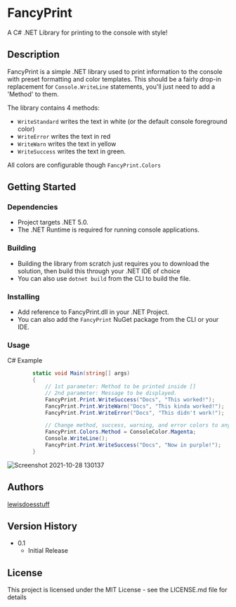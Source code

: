 # FancyPrint

A C# .NET Library for printing to the console with style!

## Description

FancyPrint is a simple .NET library used to print information to the console with preset formatting and color templates.
This should be a fairly drop-in replacement for `Console.WriteLine` statements, you'll just need to add a 'Method' to them.

The library contains 4 methods:
  - `WriteStandard` writes the text in white (or the default console foreground color)
  - `WriteError` writes the text in red 
  - `WriteWarn` writes the text in yellow
  - `WriteSuccess` writes the text in green.

All colors are configurable though `FancyPrint.Colors`

## Getting Started

### Dependencies

* Project targets .NET 5.0.
* The .NET Runtime is required for running console applications.

### Building

* Building the library from scratch just requires you to download the solution, then build this through your .NET IDE of choice
* You can also use `dotnet build` from the CLI to build the file.

### Installing

* Add reference to FancyPrint.dll in your .NET Project.
* You can also add the `FancyPrint` NuGet package from the CLI or your IDE.

### Usage

C# Example
```c#
        static void Main(string[] args)
        {
            // 1st parameter: Method to be printed inside []
            // 2nd parameter: Message to be displayed.
            FancyPrint.Print.WriteSuccess("Docs", "This worked!");
            FancyPrint.Print.WriteWarn("Docs", "This kinda worked!");
            FancyPrint.Print.WriteError("Docs", "This didn't work!");

            // Change method, success, warning, and error colors to anything you wish!
            FancyPrint.Colors.Method = ConsoleColor.Magenta;
            Console.WriteLine();
            FancyPrint.Print.WriteSuccess("Docs", "Now in purple!");
        }
```
![Screenshot 2021-10-28 130137](https://user-images.githubusercontent.com/8160191/139251745-b29752d9-3911-4515-9b30-8401d6b88c9f.png)

## Authors

[lewisdoesstuff](https://github.com/lewisdoesstuff)

## Version History

* 0.1
    * Initial Release

## License

This project is licensed under the MIT License - see the LICENSE.md file for details
